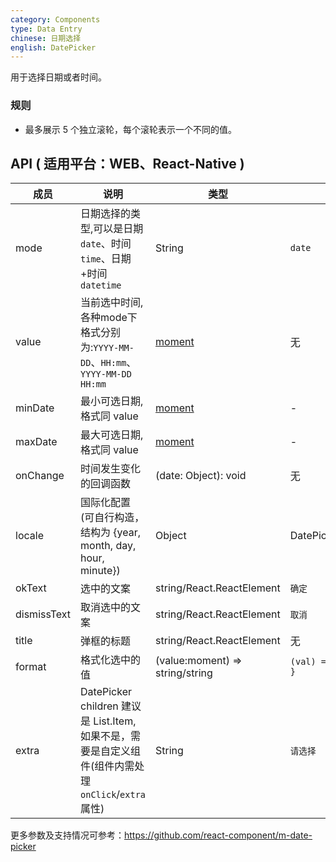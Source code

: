 ```yaml
---
category: Components
type: Data Entry
chinese: 日期选择
english: DatePicker
---
```


用于选择日期或者时间。

### 规则
- 最多展示 5 个独立滚轮，每个滚轮表示一个不同的值。


## API ( 适用平台：WEB、React-Native )

| 成员        | 说明           | 类型       | 默认值       |
|------------|----------------|-----------|--------------|
| mode  | 日期选择的类型,可以是日期`date`、时间`time`、日期+时间`datetime` | String | `date`  |
| value | 当前选中时间,各种mode下格式分别为:`YYYY-MM-DD`、`HH:mm`、`YYYY-MM-DD HH:mm` | [moment](http://momentjs.com/) | 无 |
| minDate   | 最小可选日期,格式同 value | [moment](http://momentjs.com/)  |  -  |
| maxDate   | 最大可选日期,格式同 value | [moment](http://momentjs.com/)  |  -  |
| onChange   | 时间发生变化的回调函数  | (date: Object): void |  无  |
| locale   | 国际化配置 (可自行构造，结构为 {year, month, day, hour, minute})	 | Object  | DatePicker.locale.zh_CN |
| okText   | 选中的文案 | string/React.ReactElement |  `确定`  |
| dismissText  | 取消选中的文案 | string/React.ReactElement |  `取消`  |
| title  | 弹框的标题 | string/React.ReactElement |  无  |
| format  | 格式化选中的值 | (value:moment) => string/string | `(val) => { return val; }`  |
| extra   | DatePicker children 建议是 List.Item, 如果不是，需要是自定义组件(组件内需处理`onClick`/`extra`属性) | String  |  `请选择`  |

更多参数及支持情况可参考：https://github.com/react-component/m-date-picker
